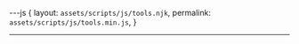 ---js
{
  layout:    `assets/scripts/js/tools.njk`,
  permalink: `assets/scripts/js/tools.min.js`,
}

---
